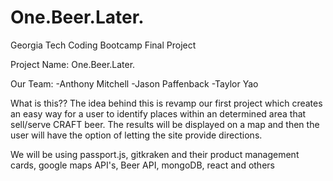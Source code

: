 # One.Beer.Later.

Georgia Tech Coding Bootcamp Final Project

Project Name: One.Beer.Later.

Our Team: -Anthony Mitchell -Jason Paffenback -Taylor Yao

What is this?? The idea behind this is revamp our first project which creates an easy way for a user to identify places within an  determined area that sell/serve CRAFT beer. The results will be displayed on a map and then the user will have the option of letting the site provide directions.

We will be using passport.js, gitkraken and their product management cards, google maps API's, Beer API, mongoDB, react and others 
